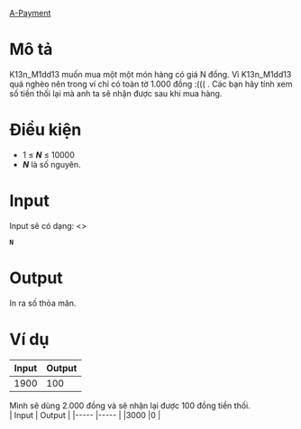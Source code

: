 [A-Payment](https://atcoder.jp/contests/abc173/tasks/abc173_a)

# Mô tả
K13n_M1dd13 muốn mua một một món hàng có giá N đồng.
Vì K13n_M1dd13 quá nghèo nên trong ví chỉ có toàn tờ 1.000 đồng :((( . Các bạn hãy tính xem số tiền thối lại mà anh ta sẽ nhận được sau khi mua hàng. 

# Điều kiện
* 1 ≤ *<b>N</b>* ≤ 10000
* *<b>N</b>* là số nguyên.  

# Input
Input sẽ có dạng:
<><b>
```
N
```
</b></i>

# Output
In ra số thỏa mãn.

# Ví dụ
| Input | Output |
|-----  |-----   |
|1900   |100     |

Mình sẽ dùng 2.000 đồng và sẽ nhận lại được 100 đồng tiền thối.
<br>
| Input | Output |
|-----  |-----   |
|3000   |0       |



